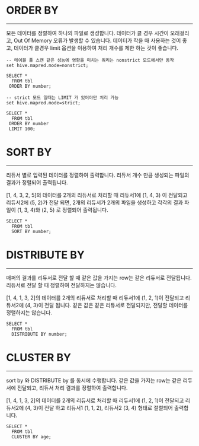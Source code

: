 # ORDER BY
***
모든 데이터를 정렬하여 하나의 파일로 생성합니다. 데이터가 클 경우 시간이 오래걸리고, Out Of Memory 오류가 발생할 수 있습니다. 데이터가 작을 때 사용하는 것이 좋고, 데이터가 클경우 limit 옵션을 이용하여 처리 개수를 제한 하는 것이 좋습니다.
```
-- 테이블 풀 스캔 같은 성능에 영향을 미치는 쿼리는 nonstrict 모드에서만 동작 
set hive.mapred.mode=nonstrict;

SELECT *
  FROM tbl
 ORDER BY number;

-- strict 모드 일때는 LIMIT 가 있어야만 처리 가능 
set hive.mapred.mode=strict;

SELECT *
  FROM tbl
 ORDER BY number
 LIMIT 100;
```
# SORT BY
***
리듀서 별로 입력된 데이터를 정렬하여 출력합니다. 리듀서 개수 만큼 생성되는 파일의 결과가 정렬되어 출력됩니다.

[1, 4, 3, 2, 5]의 데이터를 2개의 리듀서로 처리할 때 리듀서1에 (1, 4, 3) 이 전달되고 리듀서2에 (5, 2)가 전달 되면, 2개의 리듀서가 2개의 파일을 생성하고 각각의 결과 파일이 (1, 3, 4)와 (2, 5) 로 정렬되어 출력됩니다.
```
SELECT *
  FROM tbl
  SORT BY number;
```
# DISTRIBUTE BY
***
매퍼의 결과를 리듀서로 전달 할 때 같은 값을 가지는 row는 같은 리듀서로 전달됩니다. 리듀서로 전달 할 때 정렬하여 전달하지는 않습니다.

[1, 4, 1, 3, 2]의 데이터를 2개의 리듀서로 처리할 때 리듀서1에 (1, 2, 1)이 전달되고 리듀서2에 (4, 3)이 전달 됩니다. 같은 값은 같은 리듀서로 전달되지만, 전달할 데이터를 정렬하지는 않습니다.
```
SELECT *
  FROM tbl
  DISTRIBUTE BY number;
```

# CLUSTER BY
***
sort by 와 DISTRIBUTE by 를 동시에 수행합니다. 같은 값을 가지는 row는 같은 리듀서에 전달되고, 리듀서 처리 결과를 정렬하여 출력합니다.

[1, 4, 1, 3, 2]의 데이터를 2개의 리듀서로 처리할 때 리듀서1에 (1, 2, 1)이 전달되고 리듀서2에 (4, 3)이 전달 하고 리듀서1 (1, 1, 2), 리듀서2 (3, 4) 형태로 절렬되어 출력합니다.
```
SELECT *
  FROM tbl
  CLUSTER BY age;
```




